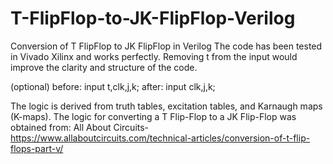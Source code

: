 # T-FlipFlop-to-JK-FlipFlop-Verilog
Conversion of T FlipFlop to JK FlipFlop in Verilog
The code has been tested in Vivado Xilinx and works perfectly. Removing t from the input would improve the clarity and structure of the code.

(optional)
before:
input t,clk,j,k;
after:
input clk,j,k;

The logic is derived from truth tables, excitation tables, and Karnaugh maps (K-maps).
The logic for converting a T Flip-Flop to a JK Flip-Flop was obtained from:
All About Circuits-https://www.allaboutcircuits.com/technical-articles/conversion-of-t-flip-flops-part-v/

